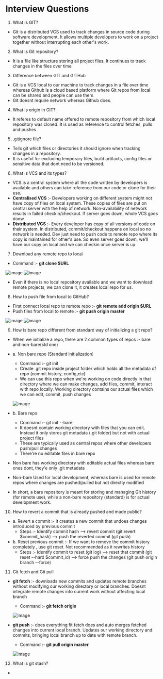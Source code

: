 # Interview Questions

1. What is GIT?
- Git is a distributed VCS used to track changes in source code during software development. It allows multiple developers to work on a project together without interrupting each other's work.

2. What is Git repository?
- It is a file like structure storing all project files. It continues to track changes in the files over time

3. Difference between GIT and GITHub
- Git is a VCS local to our machine to track changes in a file over time whereas Github is a cloud based platform  where Git repos from local can be shared and people can use them.
- Git doesnt require network whereas Github does.

4. What is origin in GIT?
- It referes to default name offered to remote repository from which local repository was cloned. It is used as reference to control fetches, pulls and pushes

5. .gitignore file?
- Tells git which files or directories it should ignore when tracking changes in a repository.
- It is useful for excluding temporary files, build artifacts, config files or sensitive data that dont need to be versioned.

6. What is VCS and its types?
- VCS is a central system where all the code written by developers is available and others can take reference from our code or clone for their use.
- **Centralised VCS** :- Developers working on different system might not have copy of files on local system. These copies of files are put on central server with the help of network. Non-availability of network results in failed checkin/checkout. If server goes down, whole VCS goes donw
- **Distributed VCS** :- Every developer has copy of all versions of code on their system. In distributed, commit/checkout happens on local so no network is needed. Dev just need to push code to remote repo where its copy is maintained for other's use. So even server goes down, we'll have our copy on local and we can checkin once server is up

7. Download any remote repo to local
- Command :- **git clone $URL**

![image](https://github.com/user-attachments/assets/06625177-d59e-4a66-bb13-05f2a4547183)
![image](https://github.com/user-attachments/assets/0d82ff0e-8c5d-4b75-b75e-95f3c77add2b)

- Even if there is no local repository available and we want to download remote projects, we can clone it, it creates local repo for us.

8. How to push file from local to GitHub?
- First connect local repo to remote repo :- **git remote add origin $URL**
- Push files from local to remote :- **git push origin master**

![image](https://github.com/user-attachments/assets/3fdd36d2-40e6-47f4-b821-e655324bed21)
![image](https://github.com/user-attachments/assets/f3e097a2-efa2-4936-80e4-e8338851c202)

9. How is bare repo different from standard way of initializing a git repo?
- When we initialize a repo, there are 2 common types of repos :- bare and non-bare(std one)
- a. Non bare repo (Standard initialization)
  - Command :- git init
  - Create .git repo inside project folder which holds all the metadata of repo (commit history, config,etc)
  - We can use this repo when we're working on code directly in that directory where we can make changes, add files, commit, interact with repo locally. Working directory contains our actual files which we can edit, commit, push changes

  ![image](https://github.com/user-attachments/assets/f9952541-c526-49d9-b5a9-f8be79a351c7)
  
- b. Bare repo
  - Command :- git init --bare
  - It doesnt contain working directory with files that you can edit. Instead it only stores git metadata (.git folder) but not with actual project files
  - These are typically used as central repos where other developers push/pull changes
  - There're no editable files in bare repo

- Non bare has working directory with editable actual files whereas bare ones dont, they'e only .git metadata
- Non-bare Used for local development, whereas bare is used for remote repos where changes are pushed/pulled but not directly modified
- In short, a bare repository is meant for storing and managing Git history (for remote use), while a non-bare repository (standard) is for actual development work.

10. How to revert a commit that is already pushed and made public?
- a. Revert a commit :- It creates a new commit that undoes changes introduced by previous commit
  - Steps :- Identify commit hash --> revert commit (git revert $commit_hash) --> push the reverted commit (git push)
- b. Reset previous commit :- If we want to remove the commit history completely , use git reset. Not recommended as it rewrites history
  - Steps :- Identify commit to reset (git log) --> reset that commit (git reset --hard $commit_id) --> force push the changes (git push origin branch --force)

11. Git fetch and Git pull
- **git fetch** :- downloads new commits and updates remote branches without modifying our working directory or local branches. Doesnt integrate remote changes into current work without affecting local branch
  - Command :- **git fetch origin**

  ![image](https://github.com/user-attachments/assets/a8ce741b-aedc-4bbb-a6ea-e0985474dad7)

- **git push** :- does everything fit fetch does and auto merges fetched changes into current local branch. Updates our working directory and commits, bringing local branch up to date with remote branch.
  - Command :- **git pull origin master**
 
  ![image](https://github.com/user-attachments/assets/73e71175-f6ee-4044-8eda-2afbc27c757c)


12. What is git stash?
- 
























